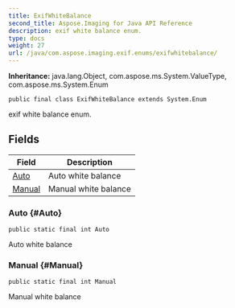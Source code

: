 ```yaml
---
title: ExifWhiteBalance
second_title: Aspose.Imaging for Java API Reference
description: exif white balance enum.
type: docs
weight: 27
url: /java/com.aspose.imaging.exif.enums/exifwhitebalance/
---
```

**Inheritance:**
java.lang.Object, com.aspose.ms.System.ValueType, com.aspose.ms.System.Enum
```
public final class ExifWhiteBalance extends System.Enum
```

exif white balance enum.
## Fields

| Field | Description |
| --- | --- |
| [Auto](#Auto) | Auto white balance |
| [Manual](#Manual) | Manual white balance |
### Auto {#Auto}
```
public static final int Auto
```


Auto white balance

### Manual {#Manual}
```
public static final int Manual
```


Manual white balance

